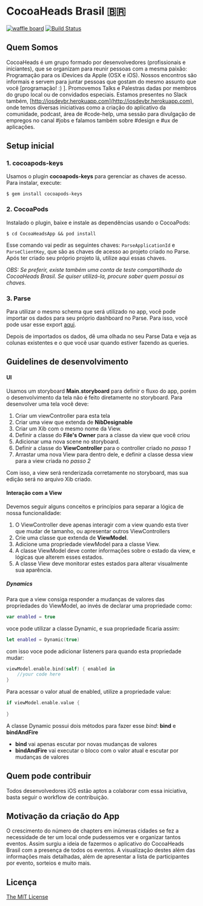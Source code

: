 # CocoaHeads Brasil 🇧🇷

[![waffle board](https://img.shields.io/badge/waffle-board-blue.svg)](https://waffle.io/CocoaHeadsBrasil/CocoaHeadsApp)
[![Build Status](https://travis-ci.org/CocoaHeadsBrasil/CocoaHeadsApp.svg?branch=master)](https://travis-ci.org/CocoaHeadsBrasil/CocoaHeadsApp)

## Quem Somos
CocoaHeads é um grupo formado por desenvolvedores (profissionais e iniciantes), que se organizam para reunir pessoas com a mesma paixão: Programação para os iDevices da Apple (OSX e iOS). Nossos encontros são informais e servem para juntar pessoas que gostam do mesmo assunto que você [programação! :) ]. Promovemos Talks e Palestras dadas por membros do grupo local ou de convidados especiais. Estamos presentes no Slack também, [http://iosdevbr.herokuapp.com](http://iosdevbr.herokuapp.com), onde temos diversas iniciativas como a criação do aplicativo da comunidade, podcast, área de #code-help, uma sessão para divulgação de empregos no canal #jobs e falamos também sobre #design e #ux de aplicações.

## Setup inicial

### 1. cocoapods-keys
Usamos o plugin **cocoapods-keys** para gerenciar as chaves de acesso. Para instalar, execute:

```
$ gem install cocoapods-keys
```

### 2. CocoaPods
Instalado o plugin, baixe e instale as dependências usando o CocoaPods:

```
$ cd CocoaHeadsApp && pod install
```

Esse comando vai pedir as seguintes chaves: `ParseApplicationId` e `ParseClientKey`, que são as chaves de acesso ao projeto criado no Parse. Após ter criado seu próprio projeto lá, utilize aqui essas chaves.

*OBS: Se preferir, existe também uma conta de teste compartilhada do CocoaHeads Brasil. Se quiser utilizá-la, procure saber quem possui as chaves.*

### 3. Parse
Para utilizar o mesmo schema que será utilizado no app, você pode importar os dados para seu próprio dashboard no Parse. Para isso, você pode usar esse export [aqui](http://cl.ly/0a021W3Y0D42).

Depois de importados os dados, dê uma olhada no seu Parse Data e veja as colunas existentes e o que você usar quando estiver fazendo as queries.


## Guidelines de desenvolvimento

#### UI
Usamos um storyboard **Main.storyboard** para definir o fluxo do app, porém o desenvolvimento da tela não é feito diretamente no storyboard. Para desenvolver uma tela você deve:

1. Criar um viewController para esta tela
2. Criar uma view que extenda de **NibDesignable**
3. Criar um Xib com o mesmo nome da View.
4. Definir a classe do **File's Owner** para a classe da view que você criou
5. Adicionar uma nova scene no storyboard.
6. Definir a classe do **ViewController** para o controller criado no *passo 1*
7. Arrastar uma nova View para dentro dele, e definir a classe dessa view para a view criada no *passo 2*

Com isso, a view será renderizada corretamente no storyboard, mas sua edição será no arquivo Xib criado.

#### Interação com a View
Devemos seguir alguns conceitos e princípios para separar a lógica de nossa funcionalidade:

1. O ViewController deve apenas interagir com a view quando esta tiver que mudar de tamanho, ou apresentar outros ViewControllers
2. Crie uma classe que extenda de **ViewModel**.
3. Adicione uma propriedade viewModel para a classe View.
4. A classe ViewModel deve conter informações sobre o estado da view, e lógicas que alterem esses estados.
5. A classe View deve monitorar estes estados para alterar visualmente sua aparência.

##### Dynamics
Para que a view consiga responder a mudanças de valores das propriedades do ViewModel, ao invés de declarar uma propriedade como:

```swift
var enabled = true
```

voce pode utilizar a classe Dynamic, e sua propriedade ficaria assim:

```swift
let enabled = Dynamic(true)
```

com isso voce pode adicionar listeners para quando esta propriedade mudar:

```swift
viewModel.enable.bind(self) { enabled in
	//your code here
}
```

Para acessar o valor atual de enabled, utilize a propriedade value:

```swift
if viewModel.enable.value {
	
}
```

A classe Dynamic possui dois métodos para fazer esse *bind*: **bind** e **bindAndFire**

* **bind** vai apenas escutar por novas mudanças de valores
* **bindAndFire** vai executar o bloco com o valor atual e escutar por mudanças de valores

## Quem pode contribuir
Todos desenvolvedores iOS estão aptos a colaborar com essa iniciativa, basta seguir o workflow de contribuição.

 

## Motivação da criação do App
O crescimento do número de chapters em inúmeras cidades se fez a necessidade de ter um local onde pudessemos ver e organizar tantos eventos. Assim surgiu a ideia de fazermos o aplicativo do CocoaHeads Brasil com a presença de todos os eventos. A visualização destes além das informações mais detalhadas, além de apresentar a lista de participantes por evento, sorteios e muito mais.

## Licença
[The MIT License](https://raw.githubusercontent.com/CocoaHeadsBrasil/CocoaHeadsApp/master/LICENSE)
